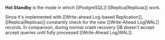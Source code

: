**Hot Standby** is the mode in which [[PostgreSQL]] [[Replica|Replicas]] work.

Since it's implemented with [[Write-ahead Log-based Replication]], [[Replica|Replicas]] constantly check for the new [[Write-Ahead Log|WAL]] records.
In comparison, during normal crash recovery DB doesn't accept accept queries until fully processed [[Write-Ahead Log|WAL]].

